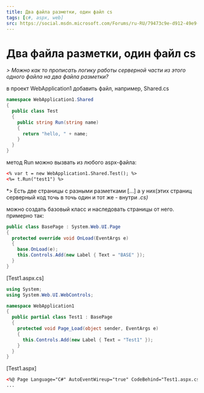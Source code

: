 ```yaml
---
title: Два файла разметки, один файл cs
tags: [c#, aspx, web]
src: https://social.msdn.microsoft.com/Forums/ru-RU/79473c9e-d912-49e9-8f72-b3be6e68af3d/-cs?forum=aspnetru 
---
```

# Два файла разметки, один файл cs
*> Можно как то прописать логику работы серверной части из этого одного файла на два файла разметки?*

в проект WebApplication1 добавить файл, например, Shared.cs
```c#
namespace WebApplication1.Shared
{
  public class Test
  {
    public string Run(string name)
    {
      return "hello, " + name;
    }
  }
}
```
метод Run можно вызвать из любого aspx-файла:
```aspx
<% var t = new WebApplication1.Shared.Test(); %>
<%= t.Run("test1") %>
```
*> Есть две страницы с разными разметками [...] а у них(этих страниц серверный код точь в точь один и тот же - внутри *.cs)*

можно создать базовый класс и наследовать страницы от него.
примерно так:
```c#
public class BasePage : System.Web.UI.Page
{
  protected override void OnLoad(EventArgs e)
  {
    base.OnLoad(e);
    this.Controls.Add(new Label { Text = "BASE" });    
  }
}
```
[Test1.aspx.cs]
```c#
using System;
using System.Web.UI.WebControls;

namespace WebApplication1
{
  public partial class Test1 : BasePage
  {
    protected void Page_Load(object sender, EventArgs e)
    {
      this.Controls.Add(new Label { Text = "Test1" });
    }
  }
}
```
[Test1.aspx]
```aspx
<%@ Page Language="C#" AutoEventWireup="true" CodeBehind="Test1.aspx.cs" Inherits="WebApplication1.Test1" %>
...
```
